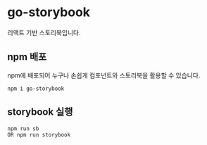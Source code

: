 # go-storybook

리액트 기반 스토리북입니다.

## npm 배포

npm에 배포되어 누구나 손쉽게 컴포넌트와 스토리북을 활용할 수 있습니다.

```
npm i go-storybook
```

## storybook 실행

```
npm run sb
OR npm run storybook
```
